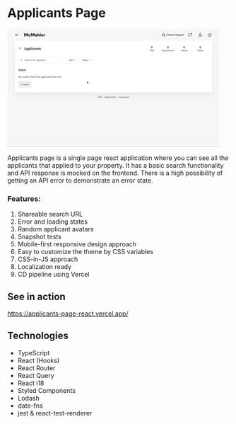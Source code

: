 # Applicants Page

![Preview](images/preview.gif)

Applicants page is a single page react application where you can see all the applicants that applied to your property. It has a basic search functionality and API response is mocked on the frontend. There is a high possibility of getting an API error to demonstrate an error state.

### Features:
1. Shareable search URL
2. Error and loading states
3. Random applicant avatars
4. Snapshot tests
5. Mobile-first responsive design approach
6. Easy to customize the theme by CSS variables
7. CSS-in-JS approach
8. Localization ready
9. CD pipeline using Vercel

## See in action

https://applicants-page-react.vercel.app/

## Technologies

- TypeScript
- React (Hooks)
- React Router
- React Query
- React i18
- Styled Components
- Lodash
- date-fns
- jest & react-test-renderer
